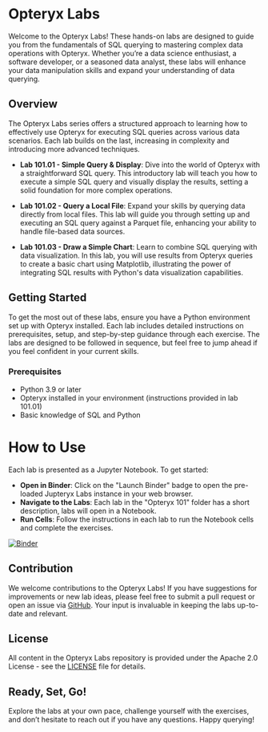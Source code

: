 # Opteryx Labs

Welcome to the Opteryx Labs! These hands-on labs are designed to guide you from the fundamentals of SQL querying to mastering complex data operations with Opteryx. Whether you’re a data science enthusiast, a software developer, or a seasoned data analyst, these labs will enhance your data manipulation skills and expand your understanding of data querying.

## Overview

The Opteryx Labs series offers a structured approach to learning how to effectively use Opteryx for executing SQL queries across various data scenarios. Each lab builds on the last, increasing in complexity and introducing more advanced techniques.

- **Lab 101.01 - Simple Query & Display**: Dive into the world of Opteryx with a straightforward SQL query. This introductory lab will teach you how to execute a simple SQL query and visually display the results, setting a solid foundation for more complex operations.
  
- **Lab 101.02 - Query a Local File**: Expand your skills by querying data directly from local files. This lab will guide you through setting up and executing an SQL query against a Parquet file, enhancing your ability to handle file-based data sources.
  
- **Lab 101.03 - Draw a Simple Chart**: Learn to combine SQL querying with data visualization. In this lab, you will use results from Opteryx queries to create a basic chart using Matplotlib, illustrating the power of integrating SQL results with Python's data visualization capabilities.

## Getting Started

To get the most out of these labs, ensure you have a Python environment set up with Opteryx installed. Each lab includes detailed instructions on prerequisites, setup, and step-by-step guidance through each exercise. The labs are designed to be followed in sequence, but feel free to jump ahead if you feel confident in your current skills.

### Prerequisites

- Python 3.9 or later
- Opteryx installed in your environment (instructions provided in lab 101.01)
- Basic knowledge of SQL and Python

# How to Use
Each lab is presented as a Jupyter Notebook. To get started:

- **Open in Binder**: Click on the "Launch Binder" badge to open the pre-loaded Jupteryx Labs instance in your web browser.
- **Navigate to the Labs**: Each lab in the "Opteryx 101" folder has a short description, labs will open in a Notebook.
- **Run Cells**: Follow the instructions in each lab to run the Notebook cells and complete the exercises.

[![Binder](https://mybinder.org/badge_logo.svg)](https://mybinder.org/v2/gh/mabel-dev/labs/HEAD)

## Contribution

We welcome contributions to the Opteryx Labs! If you have suggestions for improvements or new lab ideas, please feel free to submit a pull request or open an issue via [GitHub](https://github.com/mabel-dev/labs). Your input is invaluable in keeping the labs up-to-date and relevant.

## License

All content in the Opteryx Labs repository is provided under the Apache 2.0 License - see the [LICENSE](LICENSE) file for details.

## Ready, Set, Go!

Explore the labs at your own pace, challenge yourself with the exercises, and don’t hesitate to reach out if you have any questions. Happy querying!
